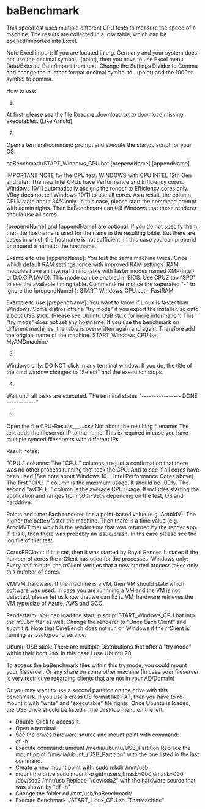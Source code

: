 # baBenchmark



This speedtest uses multiple different CPU tests to measure the speed of a machine.
The results are collected in a .csv table, which can be opened/imported into Excel.

Note Excel import: 
If you are located in e.g. Germany and your system does not use the decimal symbol . (point), 
then you have to use Excel menu Data/External Data/import from text.
Change the Settings Divider to Comma and change the number format decimal symbol to . (point) and the 1000er symbol to comma.


How to use:

1) 
At first, please see the file Readme_download.txt to download missing executables.
(Like Arnold)

2) 
Open a terminal/command prompt and execute the startup script for your OS.

baBenchmark\START_Windows_CPU.bat  [prependName] [appendName]

IMPORTANT NOTE for the CPU test:
WINDOWS with CPU INTEL 12th Gen and later:
The new Intel CPUs have Performance and Efficiency cores.
Windows 10/11 automatically assigns the render to Efficiency cores only.
VRay does not tell Windows 10/11 to use all cores.
As a result, the column CPUv state about 34% only.
In this case, please start the command prompt with admin rights.
Then baBenchmark can tell Windows that these renderer should use all cores.


[prependName] and [appendName] are optional.
If you do not specify them, then the hostname is used for the name in the resulting table.
But there are cases in which the hostname is not sufficient.
In this case you can prepend or append a name to the hostname.

Example to use [appendName]: 
You test the same machine twice. Once which default RAM settings, once with improved RAM settings.
RAM modules have an internal timing table with faster modes named XMP(Intel) or D.O.C.P.(AMD).
This mode can be enabled in BIOS. Use CPUZ tab "SPD" to see the available timing table. 
Commandline (notice the seperated "-" to ignore the [prependName] ):
START_Windows_CPU.bat  -  FastRAM


Example to use [prependName]: 
You want to know if Linux is faster than Windows.
Some distros offer a "try mode" if you export the installer.iso onto a boot USB stick.
(Please see Ubuntu USB stick for more information)
This "try mode" does not set any hostname. 
If you use the benchmark on different machines, the table is overwritten again and again.
Therefore add the original name of the machine.
START_Windows_CPU.bat  MyAMDmachine   


3) 
Windows only: 
DO NOT click in any terminal window.
If you do, the title of the cmd window changes to "Select" and the execution stops.

4) 
Wait until all tasks are executed.
The terminal states "---------------- DONE ------------"


5) 
Open the file CPU-Results___...csv
Not about the resulting filename:
The test adds the fileserver IP to the name.
This is required in case you have multiple synced fileservers with different IPs.


Result notes:

"CPU.." columns:
The "CPU.." columns are just a confirmation that there was no other process running that took the CPU.
And to see if all cores have been used (See note about Windows 10 + Intel Performance Cores above).
The first "CPU..." column is the maximum usage. It should be 100%.
The second "avCPU..." column is the average CPU usage. It includes starting the application and ranges from 50%-99% depending on the test, OS and harddrive.

Points and time:
Each renderer has a point-based value (e.g. ArnoldV). The higher the better/faster the machine.
Then there is a time value (e.g. ArnoldVTime) which is the render time that was returned by the render app.
If it is 0, then there was probably an issue/crash. In ths case please see the log file of that test.

CoresRRClient:
If it is set, then it was started by Royal Render.
It states if the number of cores the rrClient has used for the processes.
Windows only: Every half minute, the rrClient verifies that a new started process takes only this number of cores.


VM/VM_hardware:
If the machine is a VM, then VM should state which software was used.
In case you are runnning a VM and the VM is not detected, please let us know that we can fix it.
VM_hardware retrieves the VM type/size of Azure, AWS and GCC. 



Renderfarm:
You can load the startup script START_Windows_CPU.bat into the rrSubmitter as well.
Change the renderer to "Once Each Client" and submit it.
Note that CineBench does not run on Windows if the rrClient is running as background service.




Ubuntu USB stick:
There are multiple Distributions that offer a "try mode" within their boot .iso.
In this case I use Ubuntu 20.

To access the baBenchmark files within this try mode, you could mount your fileserver.
Or any share on some other machine (In case your fileserver is very restrictive regarding clients that are not in your AD/Domain)

Or you may want to use a second partition on the drive with this benchmark.
If you use a cross OS format like FAT, then you have to re-mount it with "write" and "executable" file rights.
Once Ubuntu is loaded, the USB drive should be listed in the desktop menu on the left.
 - Double-Click to access it.
 - Open a terminal.
 - See the drives hardware source and mount point with command:  
   df -h
 - Execute command: 
   umount /media/ubuntu/USB_Partition
   Replace the mount point "/media/ubuntu/USB_Partition" with the one listed in the last command.
 - Create a new mount point with:
   sudo mkdir /mnt/usb
 - mount the drive
   sudo mount -o gid=users,fmask=000,dmask=000 /dev/sda2 /mnt/usb
   Replace "/dev/sda2" with the hardware source that was shown by "df -h" 
 - Change the folder
   cd /mnt/usb/baBenchmark/
 - Execute Benchmark
   ./START_Linux_CPU.sh "ThatMachine"
   
   
   
   







